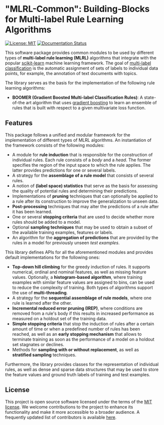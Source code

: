 # "MLRL-Common": Building-Blocks for Multi-label Rule Learning Algorithms 

[![License: MIT](https://img.shields.io/badge/License-MIT-yellow.svg)](https://opensource.org/licenses/MIT)
[![Documentation Status](https://readthedocs.org/projects/mlrl-boomer/badge/?version=latest)](https://mlrl-boomer.readthedocs.io/en/latest/?badge=latest)

This software package provides common modules to be used by different types of **multi-label rule learning (MLRL)** algorithms that integrate with the popular [scikit-learn](https://scikit-learn.org) machine learning framework. The goal of [multi-label classification](https://en.wikipedia.org/wiki/Multi-label_classification) is the automatic assignment of sets of labels to individual data points, for example, the annotation of text documents with topics.

The library serves as the basis for the implementation of the following rule learning algorithms:

* **BOOMER (Gradient Boosted Multi-label Classification Rules)**: A state-of-the art algorithm that uses [gradient boosting](https://en.wikipedia.org/wiki/Gradient_boosting) to learn an ensemble of rules that is built with respect to a given multivariate loss function.

## Features

This package follows a unified and modular framework for the implementation of different types of MLRL algorithms. An instantiation of the framework consists of the following modules:

* A module for **rule induction** that is responsible for the construction of individual rules. Each rule consists of a *body* and a *head*. The former specifies the region of the input space to which the rule applies. The latter provides predictions for one or several labels.  
* A strategy for the **assemblage of a rule model** that consists of several rules.
* A notion of **(label space) statistics** that serve as the basis for assessing the quality of potential rules and determining their predictions.
* Implementations of **pruning** techniques that can optionally be applied to a rule after its construction to improve the generalization to unseen data.
* **Post-processing** techniques that may alter the predictions of a rule after it has been learned.
* One or several **stopping criteria** that are used to decide whether more rules should be added to a model.
* Optional **sampling techniques** that may be used to obtain a subset of the available training examples, features or labels.
* An algorithm for the **aggregation of predictions** that are provided by the rules in a model for previously unseen *test examples*.

This library defines APIs for all the aforementioned modules and provides default implementations for the following ones:

* **Top-down hill climbing** for the greedy induction of rules. It supports numerical, ordinal and nominal features, as well as missing feature values. Optionally, a **histogram-based algorithm**, where training examples with similar feature values are assigned to bins, can be used to reduce the complexity of training. Both types of algorithms support the use of **multi-threading**.
* A strategy for the **sequential assemblage of rule models**, where one rule is learned after the other.
* **Incremental reduced error pruning (IREP)**, where conditions are removed from a rule's body if this results in increased performance as measured on a holdout set of the training data.
* **Simple stopping criteria** that stop the induction of rules after a certain amount of time or when a predefined number of rules has been reached, as well as an **early stopping mechanism** that allows to terminate training as soon as the performance of a model on a holdout set stagnates or declines.
* Methods for **sampling with or without replacement**, as well as **stratified sampling** techniques.

Furthermore, the library provides classes for the representation of individual rules, as well as dense and sparse data structures that may be used to store the feature values and ground truth labels of training and test examples.

## License

This project is open source software licensed under the terms of the [MIT license](https://github.com/mrapp-ke/Boomer/blob/master/LICENSE.txt). We welcome contributions to the project to enhance its functionality and make it more accessible to a broader audience. A frequently updated list of contributors is available [here](https://github.com/mrapp-ke/Boomer/blob/master/CONTRIBUTORS.md). 
